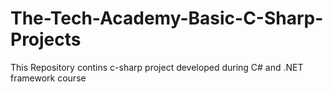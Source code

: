 # The-Tech-Academy-Basic-C-Sharp-Projects

This Repository contins c-sharp project developed during C# and .NET framework course
